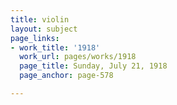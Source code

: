 ```yaml
---
title: violin
layout: subject
page_links:
- work_title: '1918'
  work_url: pages/works/1918
  page_title: Sunday, July 21, 1918
  page_anchor: page-578

---
```

